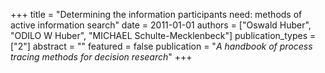 +++
title = "Determining the information participants need: methods of active information search"
date = 2011-01-01
authors = ["Oswald Huber", "ODILO W Huber", "MICHAEL Schulte-Mecklenbeck"]
publication_types = ["2"]
abstract = ""
featured = false
publication = "*A handbook of process tracing methods for decision research*"
+++

